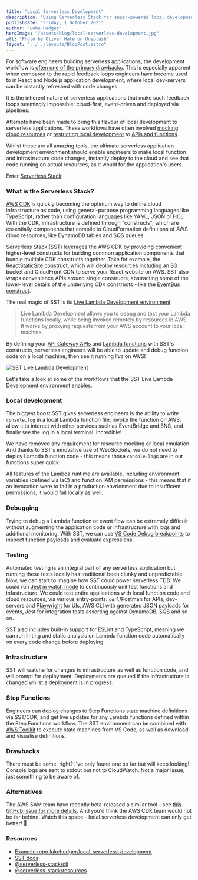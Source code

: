 ```yaml
---
title: "Local Serverless Development"
description: "Using Serverless Stack for super-powered local development"
publishDate: "Friday, 1 October 2021"
author: "Luke Hedger"
heroImage: "/assets/blog/local-serverless-development.jpg"
alt: "Photo by Oliver Hale on Unsplash"
layout: "../../layouts/BlogPost.astro"
---
```


For software engineers building serverless applications, the development workflow is [often one of the primary drawbacks](https://serverlessfirst.com/serverless-adoption-initial-survey-results/). This is especially apparent when compared to the rapid feedback loops engineers have become used to in React and Node.js application development, where local dev-servers can be instantly refreshed with code changes.

It is the inherent nature of serverless applications that make such feedback loops seemingly impossible: cloud-first, event-driven and deployed via pipelines.

Attempts have been made to bring this flavour of local development to serverless applications. These workflows have often involved [mocking cloud resources](https://localstack.cloud/) or [restricting local development](https://github.com/dherault/serverless-offline) to [APIs and functions](https://docs.aws.amazon.com/serverless-application-model/latest/developerguide/serverless-sam-cli-using-start-api.html).

Whilst these are all amazing tools, the ultimate serverless application development environment should enable engineers to make local function and infrastructure code changes, instantly deploy to the cloud and see that code running on actual resources, as it would for the application's users.

Enter [Serverless Stack](https://serverless-stack.com/)!

### What is the Serverless Stack?

[AWS CDK](https://aws.amazon.com/cdk/) is quickly becoming the optimum way to define cloud infrastructure as code, using general-purpose programming languages like TypeScript, rather than configuration languages like YAML, JSON or HCL. With the CDK, infrastructure is defined through "constructs", which are essentially components that compile to CloudFormation definitions of AWS cloud resources, like DynamoDB tables and SQS queues.

Serverless Stack (SST) leverages the AWS CDK by providing convenient higher-level constructs for building common application components that bundle multiple CDK constructs together. Take for example, the [ReactStaticSite construct](https://docs.serverless-stack.com/constructs/ReactStaticSite), which will deploy resources including an S3 bucket and CloudFront CDN to serve your React website on AWS. SST also wraps convenience APIs around single constructs, abstracting some of the lower-level details of the underlying CDK constructs - like the [EventBus construct](https://docs.serverless-stack.com/constructs/EventBus).

The real magic of SST is its [Live Lambda Development environment](https://docs.serverless-stack.com/live-lambda-development).

> Live Lambda Development allows you to debug and test your Lambda functions locally, while being invoked remotely by resources in AWS. It works by proxying requests from your AWS account to your local machine.

By defining your [API Gateway APIs](https://docs.serverless-stack.com/constructs/Api) and [Lambda functions](https://docs.serverless-stack.com/constructs/Function) with SST's constructs, serverless engineers will be able to update and debug function code on a local machine, then see it running *live* on AWS!

![SST Live Lambda Development](/assets/blog/sst-live-lambda-development.png)

Let's take a look at some of the workflows that the SST Live Lambda Development environment enables.

### Local development

The biggest boost SST gives serverless engineers is the ability to write `console.log` in a local Lambda function file, invoke the function on AWS, allow it to interact with other services such as EventBridge and SNS, and finally see the log in a local terminal. Incredible!

We have removed any requirement for resource mocking or local emulation. And thanks to SST's innovative use of WebSockets, we do not need to deploy Lambda function code - this means those `console.log`s are in our functions super quick.

All features of the Lambda runtime are available, including environment variables (defined via IaC) and function IAM permissions - this means that if an invocation were to fail in a production envrionment due to insufficent permissions, it would fail locally as well.

### Debugging

Trying to debug a Lambda function or event flow can be extremely difficult without augmenting the application code or infrastructure with logs and additional monitoring. With SST, we can use [VS Code Debug breakpoints](https://code.visualstudio.com/Docs/editor/debugging#_breakpoints) to inspect function payloads and evaluate expressions.

### Testing

Automated testing is an integral part of any serverless application but running these tests locally has traditional been clunky and unpredictable. Now, we can start to imagine how SST could power serverless TDD. We could run [Jest in watch mode](https://jestjs.io/docs/cli#--watch) to continuously unit test functions and infastructure. We could test entire applications with local function code and cloud resources, via various entry-points: `curl`/Postman for APIs, dev-servers and [Playwright](https://playwright.dev/) for UIs, AWS CLI with generated JSON payloads for events, Jest for integration tests asserting against DynamoDB, SQS and so on.

SST also includes built-in support for ESLint and TypeScript, meaning we can run linting and static analysis on Lambda function code automatically on every code change before deploying.

### Infrastructure

SST will watche for changes to infrastructure as well as function code, and will prompt for deployment. Deployments are queued if the infrastructure is changed whilst a deployment is in progress.

### Step Functions

Engineers can deploy changes to Step Functions state machine definitions via SST/CDK, and get live updates for any Lambda functions defined within the Step Functions workflow. The SST environment can be combined with [AWS Toolkit](https://docs.aws.amazon.com/toolkit-for-vscode/latest/userguide/stepfunctions.html) to execute state machines from VS Code, as well as download and visualise definitions.

### Drawbacks

There must be some, right? I've only found one so far but will keep looking! Console logs are sent to stdout but not to CloudWatch. Not a major issue, just something to be aware of.

### Alternatives

The AWS SAM team have recently beta-released a similar tool - see [this GitHub issue for more details](https://github.com/aws/aws-sam-cli/issues/3264). And you'd think the AWS CDK team would not be far behind. Watch this space - local serverless development can only get better! 🎉

### Resources

- [Example repo lukehedger/local-serverless-development](https://github.com/lukehedger/local-serverless-development)
- [SST docs](https://docs.serverless-stack.com)
- [@serverless-stack/cli](https://docs.serverless-stack.com/packages/cli)
- [@serverless-stack/resources](https://docs.serverless-stack.com/packages/resources)

